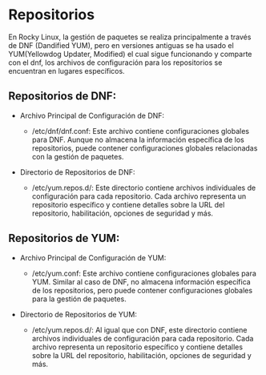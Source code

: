 # Repositorios
En Rocky Linux, la gestión de paquetes se realiza principalmente a través de DNF (Dandified YUM), pero en versiones antiguas se ha usado el YUM(Yellowdog Updater, Modified) el cual sigue funcionando y comparte con el dnf, los archivos de configuración para los repositorios se encuentran en lugares específicos.

## Repositorios de DNF:
* Archivo Principal de Configuración de DNF:

  * /etc/dnf/dnf.conf: Este archivo contiene configuraciones globales para DNF. Aunque no almacena la información específica de los repositorios, puede contener configuraciones globales relacionadas con la gestión de paquetes.
* Directorio de Repositorios de DNF:

  * /etc/yum.repos.d/: Este directorio contiene archivos individuales de configuración para cada repositorio. Cada archivo representa un repositorio específico y contiene detalles sobre la URL del repositorio, habilitación, opciones de seguridad y más.

## Repositorios de YUM:
* Archivo Principal de Configuración de YUM:

  * /etc/yum.conf: Este archivo contiene configuraciones globales para YUM. Similar al caso de DNF, no almacena información específica de los repositorios, pero puede contener configuraciones globales para la gestión de paquetes.
* Directorio de Repositorios de YUM:

  * /etc/yum.repos.d/: Al igual que con DNF, este directorio contiene archivos individuales de configuración para cada repositorio. Cada archivo representa un repositorio específico y contiene detalles sobre la URL del repositorio, habilitación, opciones de seguridad y más.
